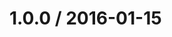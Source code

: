<!--remark setext-->

<!--lint disable no-multiple-toplevel-headings -->

1.0.0 / 2016-01-15
==================
